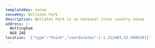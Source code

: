 ```yaml
---
templateKey: venue
venueKey: Wollaton Park
description: Wollaton Park is an national cross country venue
address: |-
  Nottingham
  NG8 2AE
location: '{"type":"Point","coordinates":[-1.212483,52.949534]}'
---
```

